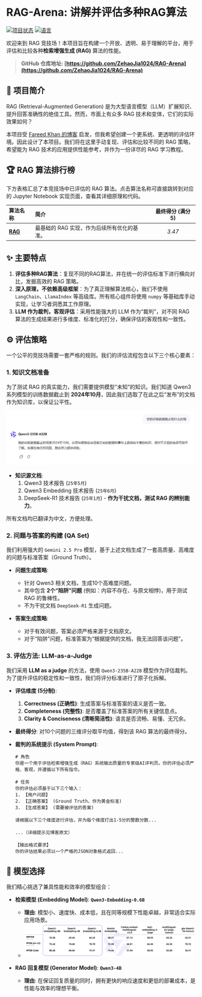 # RAG-Arena: 讲解并评估多种RAG算法

[![项目状态](https://img.shields.io/badge/status-active-brightgreen.svg)](https://github.com/ZehaoJia1024/RAG-Arena)
[![语言](https://img.shields.io/badge/language-Python-blue.svg)](https://www.python.org/)

欢迎来到 RAG 竞技场！本项目旨在构建一个开放、透明、易于理解的平台，用于评估和比较各种**检索增强生成 (RAG)** 算法的性能。

> **GitHub 仓库地址: [https://github.com/ZehaoJia1024/RAG-Arena](https://github.com/ZehaoJia1024/RAG-Arena)**

## 🌟 项目简介

RAG (Retrieval-Augmented Generation) 是为大型语言模型（LLM）扩展知识、提升回答准确性的绝佳工具。然而，市面上有众多 RAG 技术和变体，它们的实际效果如何？

本项目受 [Fareed Khan 的博客](https://levelup.gitconnected.com/testing-18-rag-techniques-to-find-the-best-094d166af27f) 启发，但我希望创建一个更系统、更透明的评估环境。因此设计了本项目。我们将在这里手动复现、评估和比较不同的 RAG 策略，希望能为 RAG 技术的应用提供性能参考，并作为一份详尽的 RAG 学习教程。

## 🏆 RAG 算法排行榜

下方表格汇总了本竞技场中已评估的 RAG 算法。点击算法名称可直接跳转到对应的 Jupyter Notebook 实现页面，查看其详细原理和代码。

| 算法名称                      | 简介 | 最终得分 (满分5) |
|:--------------------------| :--- |:----------:|
| **[RAG](01%20RAG.ipynb)** | 最基础的 RAG 实现，作为后续所有优化的基准。 |   *3.47*   |


## ✨ 主要特点

1.  **评估多种RAG算法**：复现不同的RAG算法，并在统一的评估标准下进行横向对比，发掘高效的 RAG 策略。
2.  **深入原理，不依赖高级框架**：为了真正理解算法核心，我们不使用 `LangChain`、`LlamaIndex` 等高级库。所有核心组件将使用 `numpy` 等基础库手动实现，让学习者洞悉其工作原理。
3.  **LLM 作为裁判，客观评估**：采用性能强大的 LLM 作为“裁判”，对不同 RAG 算法的生成结果进行多维度、标准化的打分，确保评估的客观性和一致性。

## ⚙️ 评估策略

一个公平的竞技场需要一套严格的规则。我们的评估流程包含以下三个核心要素：

### 1. 知识文档准备

为了测试 RAG 的真实能力，我们需要提供模型“未知”的知识。我们知道 Qwen3 系列模型的训练数据截止到 **2024年10月**，因此我们选取了在此之后“发布”的文档作为知识库，以保证公平性。

![Qwen3date.png](figures/Qwen3date.png)
*   **知识源文档**:
    1.  Qwen3 技术报告 (`25年5月`)
    2.  Qwen3 Embedding 技术报告 (`25年6月`)
    3.  DeepSeek-R1 技术报告 (`25年1月`) - **作为干扰文档，测试 RAG 的辨别能力**。

所有文档均已翻译为中文，方便处理。

### 2. 问题与答案的构建 (QA Set)

我们利用强大的 `Gemini 2.5 Pro` 模型，基于上述文档生成了一套高质量、高难度的问题与标准答案（Ground Truth）。

*   **问题生成策略**:
    *   针对 Qwen3 相关文档，生成10个高难度问题。
    *   其中包含 **2个“陷阱”问题** (例如：内容不存在、与原文相悖)，用于测试 RAG 的鲁棒性。
    *   不为干扰文档 `DeepSeek-R1` 生成问题。

*   **答案生成策略**:
    *   对于有效问题，答案必须严格来源于文档原文。
    *   对于“陷阱”问题，标准答案为“根据提供的文档，我无法回答该问题”。

### 3. 评估方法: LLM-as-a-Judge

我们采用 **LLM as a judge** 的方法，使用 `Qwen3-235B-A22B` 模型作为评估裁判。为了提升评估的稳定性和一致性，我们将评分标准进行了原子化拆解。

*   **评估维度 (5分制)**:
    1.  **Correctness (正确性)**: 生成答案与标准答案的语义是否一致。
    2.  **Completeness (完整性)**: 是否覆盖了标准答案的所有关键信息点。
    3.  **Clarity & Conciseness (清晰简洁性)**: 语言是否流畅、易懂、无冗余。

*   **最终得分**: 对10个问题的三维评分取平均值，得到该 RAG 算法的最终得分。

*   **裁判的系统提示 (System Prompt)**:
    ```
    # 角色
    你是一个用于评估检索增强生成（RAG）系统输出质量的专家级AI评判员。你的评估必须严格、客观，并遵循以下所有指令。

    # 任务
    你的评估必须基于以下三个输入：
    1. 【用户问题】
    2. 【正确答案】 (Ground Truth，作为黄金标准)
    3. 【生成答案】 (需要被评估的答案)

    请根据以下三个维度进行评估，并为每个维度打出1-5分的整数分数...
    
    ...（详细提示见博客原文）

    【输出格式要求】
    你的评估结果必须以一个严格的JSON对象格式返回...
    ```

## 🧠 模型选择

我们精心挑选了兼具性能和效率的模型组合：

*   **检索模型 (Embedding Model)**: **`Qwen3-Embedding-0.6B`**
    *   **理由**: 模型小、速度快、成本低，且在同等规模下性能卓越，非常适合实际应用场景。
    *   ![Qwen3-Embedding性能对比.png](figures/Qwen3-Embedding.png)

*   **RAG 回复模型 (Generator Model)**: **`Qwen3-4B`**
    *   **理由**: 在保证回复质量的同时，拥有更快的响应速度和更低的部署成本，是性能与效率的理想平衡。

